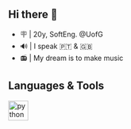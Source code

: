 ## Hi there 👋

- 🪧 | 20y, SoftEng. @UofG
- 🔊 | I speak 🇵🇹 & 🇬🇧
- 📻 | My dream is to make music

## Languages & Tools
<p align="left"> 
<a href="https://www.python.org/" target="_blank"> <img width="<img width="32px" " src="https://upload.wikimedia.org/wikipedia/commons/thumb/c/c3/Python-logo-notext.svg/1200px-Python-logo-notext.svg.png" alt="python" width="40" height="40"/> </a>
